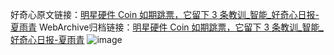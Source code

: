 好奇心原文链接：[明星硬件 Coin 如期跳票，它留下 3 条教训_智能_好奇心日报-夏雨青](https://www.qdaily.com/articles/2020.html)
WebArchive归档链接：[明星硬件 Coin 如期跳票，它留下 3 条教训_智能_好奇心日报-夏雨青](http://web.archive.org/web/20190623150810/https://www.qdaily.com/articles/2020.html)
![image](http://ww3.sinaimg.cn/large/007d5XDply1g3v4ks0c91j30u03lf4qp)